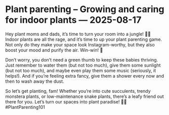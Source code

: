 # Plant parenting – Growing and caring for indoor plants — 2025-08-17

Hey plant moms and dads, it’s time to turn your room into a jungle! 🌿🌿 Indoor plants are all the rage, and it’s time to up your plant parenting game. Not only do they make your space look Instagram-worthy, but they also boost your mood and purify the air. Win-win! 💚

Don’t worry, you don’t need a green thumb to keep these babies thriving. Just remember to water them (but not too much), give them some sunlight (but not too much), and maybe even play them some music (seriously, it helps!). And if you’re feeling extra fancy, give them a shower every now and then to wash away the dust.

So let’s get planting, fam! Whether you’re into cute succulents, trendy monstera plants, or low-maintenance snake plants, there’s a leafy friend out there for you. Let’s turn our spaces into plant paradise! 🌱✨ #PlantParenting101